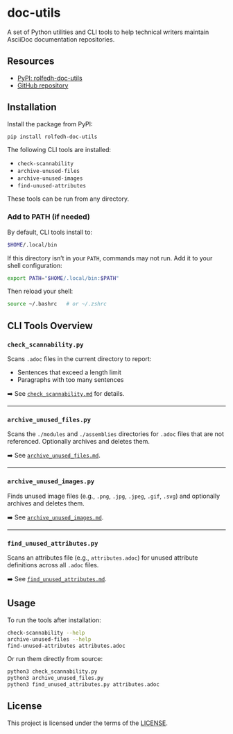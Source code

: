 # doc-utils

A set of Python utilities and CLI tools to help technical writers maintain AsciiDoc documentation repositories.

## Resources

- [PyPI: rolfedh-doc-utils](https://pypi.org/project/rolfedh-doc-utils/)
- [GitHub repository](https://github.com/rolfedh/doc-utils)

## Installation

Install the package from PyPI:

```sh
pip install rolfedh-doc-utils
````

The following CLI tools are installed:

* `check-scannability`
* `archive-unused-files`
* `archive-unused-images`
* `find-unused-attributes`

These tools can be run from any directory.

### Add to PATH (if needed)

By default, CLI tools install to:

```sh
$HOME/.local/bin
```

If this directory isn’t in your `PATH`, commands may not run. Add it to your shell configuration:

```sh
export PATH="$HOME/.local/bin:$PATH"
```

Then reload your shell:

```sh
source ~/.bashrc   # or ~/.zshrc
```

## CLI Tools Overview

### `check_scannability.py`

Scans `.adoc` files in the current directory to report:

* Sentences that exceed a length limit
* Paragraphs with too many sentences

➡️ See [`check_scannability.md`](https://github.com/rolfedh/doc-utils/blob/main/check_scannability.md) for details.

---

### `archive_unused_files.py`

Scans the `./modules` and `./assemblies` directories for `.adoc` files that are not referenced. Optionally archives and deletes them.

➡️ See [`archive_unused_files.md`](https://github.com/rolfedh/doc-utils/blob/main/archive_unused_files.md).

---

### `archive_unused_images.py`

Finds unused image files (e.g., `.png`, `.jpg`, `.jpeg`, `.gif`, `.svg`) and optionally archives and deletes them.

➡️ See [`archive_unused_images.md`](https://github.com/rolfedh/doc-utils/blob/main/archive_unused_images.md).

---

### `find_unused_attributes.py`

Scans an attributes file (e.g., `attributes.adoc`) for unused attribute definitions across all `.adoc` files.

➡️ See [`find_unused_attributes.md`](https://github.com/rolfedh/doc-utils/blob/main/find_unused_attributes.md).

## Usage

To run the tools after installation:

```sh
check-scannability --help
archive-unused-files --help
find-unused-attributes attributes.adoc
```

Or run them directly from source:

```sh
python3 check_scannability.py
python3 archive_unused_files.py
python3 find_unused_attributes.py attributes.adoc
```

## License

This project is licensed under the terms of the [LICENSE](https://github.com/rolfedh/doc-utils/blob/main/LICENSE).